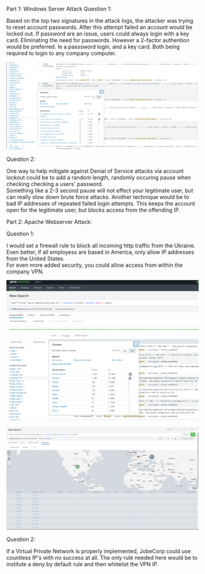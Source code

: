 Part 1: Windows Server Attack
Question 1:

Based on the top two signatures in the attack logs, the attacker was trying to reset account passwords.  After this attempt failed an account would be locked out. If password are an issue, users could always login with a key card.  Eliminating the need for passwords.  However a 2-factor authention would be preferred. Ie a passsword login, and a key card.  Both being required to login to any company computer.


![](attack-signatures.png)

Question 2:

One way to help mitigate against Denial of Service attacks via account lockout could be to add a random length, randomly occuring pause when checking checking a users' password.  
Something like a 2-3 second pause will not effect your legitimate user, but can really slow down brute force attacks.  Another technique would be to bad IP addresses of repeated failed login attempts.  This keeps the account open for the legitimate user, but blocks access from the offending IP.


Part 2: Apache Webserver Attack:

Question 1:

I would set a firewall rule to block all incoming http traffic from the Ukraine.  Even better, if all employess are based in America, only allow IP addresses from the United States.  
For even more added security, you could allow access from within the company VPN.
 
 ![](apache-offending-country.png)

![](apache-offending-country-map.png)

Question 2:
	
If a Virtual Private Network is properly implemented, JobeCorp could use countless IP's with no success at all.  The only rule needed here would be to institute a deny by default rule and then whitelist the VPN IP.